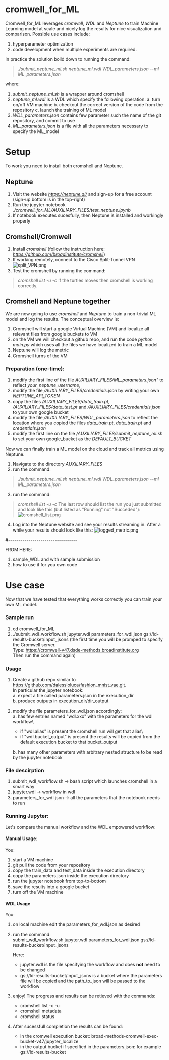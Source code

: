 # cromwell_for_ML
Cromwell_for_ML leverages *cromwell*, *WDL* and *Neptune* to train Machine Learning model at scale and nicely log the results for nice visualization and comparison. 
Possible use cases include:
1. hyperparameter optimization 
2. code development when multiple experiments are required.

In practice the solution boild down to running the command: 
> *./submit_neptune_ml.sh neptune_ml.wdl WDL_parameters.json --ml ML_parameters.json*

where:
1. *submit_neptune_ml.sh* is a wrapper around cromshell
2. *neptune_ml.wdl* is a WDL which specify the following operation:
	a. turn on/off VM machine
	b. checkout the correct version of the code from the repository
	c. launch the training of ML model
3. *WDL_parameters.json* contains few parameter such the name of the git repository, and commit to use
4. *ML_parameters.json* is a file with all the parameters necessary to specify the ML_model

# Setup
To work you need to install both cromshell and Neptune.

## Neptune
1. Visit the website *https://neptune.ai/* and sign-up for a free account (sign-up bottom is in the top-right)
2. Run the jupyter notebook *./cromwell_for_ML/AUXILIARY_FILES/test_neptune.ipynb*
3. If notebook executes sucesfully, then Neptune is installed and workingly properly

## Cromshell/Cromwell
1. Install *cromshell* (follow the instruction here: *https://github.com/broadinstitute/cromshell*)
2. If working remotely, connect to the Cisco Split-Tunnel VPN 
![split_VPN.png](AUXILIARY_FILES/split_VPN.png)
3. Test the cromshell by running the command:
> *cromshell list -u -c*
If the turtles moves then cromshell is working correctly.

## Cromshell and Neptune together
We are now going to use *cromshell* and *Neptune* to train a non-trivial ML model and log the results.
The conceptual overview is:
1. Cromshell will start a google Virtual Machine (VM) and localize all relevant files from google buckets to VM
2. on the VM we will checkout a github repo, and run the code *python main.py* which uses all the files we have localized to train a ML model
3. Neptune will log the metric
4. Cromshell turns of the VM

### Preparation (one-time):
1. modify the first line of the file *AUXILIARY_FILES/ML_parameters.json"* to reflect *your_neptune_username*,
1. modify the file */AUXILIARY_FILES/credentials.json* by writing your own *NEPTUNE_API_TOKEN*
2. copy the files */AUXILIARY_FILES/data_train.pt*, */AUXILIARY_FILES/data_test.pt* and */AUXILIARY_FILES/credentials.json* to your own google bucket
3. modify the file */AUXILIARY_FILES/WDL_parameters.json* to reflect the location where you copied the files *data_train.pt*, *data_train.pt* and *credentials.json* 
4. modify the first line on the file */AUXILIARY_FILES/submit_neptune_ml.sh* to set your own google_bucket as the *DEFAULT_BUCKET*

Now we can finally train a ML model on the cloud and track all metrics using Neptune.
1. Navigate to the directory *AUXILIARY_FILES*
2. run the command:
> *./submit_neptune_ml.sh neptune_ml.wdl WDL_parameters.json --ml ML_parameters.json*
3. run the command:
> *cromshell list -u -c*
The last row should list the run you just submitted and look like this (but listed as "Running" not "Succeded"):
![cromshell_list.png](AUXILIARY_FILES/cromshell_list.png)
4. Log into the Neptune website and see your results streaming in. After a while your results should look like this:
![logged_metric.png](AUXILIARY_FILES/logged_metric.png)


#----------------------------------

FROM HERE:
1. sample_WDL and with sample submission
2. how to use it for you own code
# Use case
Now that we have tested that everything works correctly you can train your own ML model.


### Sample run
1. cd cromwell_for_ML
2. ./submit_wdl_workflow.sh jupyter.wdl parameters_for_wdl.json gs://ld-results-bucket/input_jsons
   (the first time you will be promped to specify the Cromwell server. \
    Type: https://cromwell-v47.dsde-methods.broadinstitute.org \
    Then run the command again)

### Usage
1. Create a github repo similar to https://github.com/dalessioluca/fashion_mnist_vae.git. \
   In particular the jupyter notebook:\
   a. expect a file called parameters.json in the execution_dir\
   b. produce outputs in execution_dir/dir_output
2. modify the file parameters_for_wdl.json accordingly:\
   a. has few entries named "wdl.xxx" with the parameters for the wdl workflow\
	- if "wdl.alias" is present the cromshell run will get that alias\
	- if "wdl.bucket_output" is present the results will be copied from the default execution bucket to that bucket_output 
   
   b. has many other parameters with arbitrary nested structure to be read by the jupyter notebook
   

### File descirption
1. submit_wdl_workflow.sh -> bash script which launches cromshell in a smart way
2. jupyter.wdl -> workflow in wdl 
3. parameters_for_wdl.json -> all the parameters that the notebook needs to run


### Running Jupyter:

Let's compare the manual workflow and the WDL empowered workflow:

#### Manual Usage: 
You:
1. start a VM machine
2. git pull the code from your repository
3. copy the train_data and test_data inside the execution directory 
4. copy the parameters.json inside the execution directory
5. run the jupyter notebook from top-to-bottom
6. save the results into a google bucket
7. turn off the VM machine

#### WDL Usage
You:
1. on local machine edit the parameters_for_wdl.json as desired
2. run the command:\
   submit_wdl_workflow.sh jupyter.wdl parameters_for_wdl.json gs://ld-results-bucket/input_jsons 

   Here: 
   - jupyter.wdl is the file specifying the workflow and does **not** need to be changed
   - gs://ld-results-bucket/input_jsons is a bucket where the parameters file will be copied and the path_to_json will be passed to the workflow	
   
3. enjoy! The progress and results can be retieved with the commands: 
   - cromshell list -c -u
   - cromshell metadata
   - cromshell status
   
4. After sucessfull completion the results can be found:
   - in the cromwell execution bucket: broad-methods-cromwell-exec-bucket-v47/jupyter_localize
   - in the output bucket if specified in the parameters.json: for example gs://ld-results-bucket
